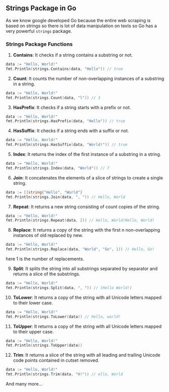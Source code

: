 ## Strings Package in Go

As we know google developed Go because the entire web scraping is based on strings so there is lot of data manipulation on texts so Go has a very powerful `strings` package.

### Strings Package Functions

1. **Contains**: It checks if a string contains a substring or not.

```go
data := "Hello, World!"
fmt.Println(strings.Contains(data, "Hello")) // true
```

2. **Count**: It counts the number of non-overlapping instances of a substring in a string.

```go
data := "Hello, World!"
fmt.Println(strings.Count(data, "l")) // 3
```

3. **HasPrefix**: It checks if a string starts with a prefix or not.

```go
data := "Hello, World!"
fmt.Println(strings.HasPrefix(data, "Hello")) // true
```

4. **HasSuffix**: It checks if a string ends with a suffix or not.

```go
data := "Hello, World!"
fmt.Println(strings.HasSuffix(data, "World!")) // true
```

5. **Index**: It returns the index of the first instance of a substring in a string.

```go
data := "Hello, World!"
fmt.Println(strings.Index(data, "World")) // 7
```

6. **Join**: It concatenates the elements of a slice of strings to create a single string.

```go
data := []string{"Hello", "World"}
fmt.Println(strings.Join(data, ", ")) // Hello, World
```

7. **Repeat**: It returns a new string consisting of count copies of the string.

```go
data := "Hello, World!"
fmt.Println(strings.Repeat(data, 2)) // Hello, World!Hello, World!
```

8. **Replace**: It returns a copy of the string with the first n non-overlapping instances of old replaced by new.

```go
data := "Hello, World!"
fmt.Println(strings.Replace(data, "World", "Go", 1)) // Hello, Go!
```

here 1 is the number of replacements.

9. **Split**: It splits the string into all substrings separated by separator and returns a slice of the substrings.

```go
data := "Hello, World!"
fmt.Println(strings.Split(data, ", ")) // [Hello World!]
```

10. **ToLower**: It returns a copy of the string with all Unicode letters mapped to their lower case.

```go
data := "Hello, World!"
fmt.Println(strings.ToLower(data)) // hello, world!
```

11. **ToUpper**: It returns a copy of the string with all Unicode letters mapped to their upper case.

```go
data := "Hello, World!"
fmt.Println(strings.ToUpper(data))
```

12. **Trim**: It returns a slice of the string with all leading and trailing Unicode code points contained in cutset removed.

```go
data := "Hello, World!"
fmt.Println(strings.Trim(data, "H!")) // ello, World
```

And many more...
